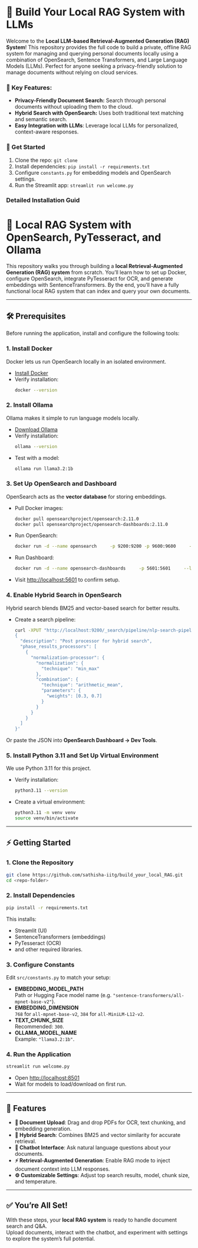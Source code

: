 # 📝 Build Your Local RAG System with LLMs

Welcome to the **Local LLM-based Retrieval-Augmented Generation (RAG) System**! This repository provides the full code to build a private, offline RAG system for managing and querying personal documents locally using a combination of OpenSearch, Sentence Transformers, and Large Language Models (LLMs). Perfect for anyone seeking a privacy-friendly solution to manage documents without relying on cloud services.


### 🌟 Key Features:
- **Privacy-Friendly Document Search:** Search through personal documents without uploading them to the cloud.
- **Hybrid Search with OpenSearch:** Uses both traditional text matching and semantic search.
- **Easy Integration with LLMs**: Leverage local LLMs for personalized, context-aware responses.

### 🚀 Get Started
1. Clone the repo: `git clone `
2. Install dependencies: `pip install -r requirements.txt`
3. Configure `constants.py` for embedding models and OpenSearch settings.
4. Run the Streamlit app: `streamlit run welcome.py`

### Detailed Installation Guid
# 🚀 Local RAG System with OpenSearch, PyTesseract, and Ollama

This repository walks you through building a **local Retrieval-Augmented Generation (RAG) system** from scratch. You’ll learn how to set up Docker, configure OpenSearch, integrate PyTesseract for OCR, and generate embeddings with SentenceTransformers. By the end, you’ll have a fully functional local RAG system that can index and query your own documents.

---

## 🛠️ Prerequisites

Before running the application, install and configure the following tools:

### 1. Install Docker
Docker lets us run OpenSearch locally in an isolated environment.  

- [Install Docker](https://docs.docker.com/engine/install/)  
- Verify installation:
  ```bash
  docker --version
  ```

### 2. Install Ollama
Ollama makes it simple to run language models locally.  

- [Download Ollama](https://ollama.com/download)  
- Verify installation:
  ```bash
  ollama --version
  ```
- Test with a model:
  ```bash
  ollama run llama3.2:1b
  ```

### 3. Set Up OpenSearch and Dashboard
OpenSearch acts as the **vector database** for storing embeddings.  

- Pull Docker images:
  ```bash
  docker pull opensearchproject/opensearch:2.11.0
  docker pull opensearchproject/opensearch-dashboards:2.11.0
  ```
- Run OpenSearch:
  ```bash
  docker run -d --name opensearch     -p 9200:9200 -p 9600:9600     -e "discovery.type=single-node"     -e "DISABLE_SECURITY_PLUGIN=true"     opensearchproject/opensearch:2.11.0
  ```
- Run Dashboard:
  ```bash
  docker run -d --name opensearch-dashboards     -p 5601:5601     --link opensearch:opensearch     -e "OPENSEARCH_HOSTS=http://opensearch:9200"     -e "DISABLE_SECURITY_DASHBOARDS_PLUGIN=true"     opensearchproject/opensearch-dashboards:2.11.0
  ```
- Visit [http://localhost:5601](http://localhost:5601) to confirm setup.

### 4. Enable Hybrid Search in OpenSearch
Hybrid search blends BM25 and vector-based search for better results.  

- Create a search pipeline:
  ```bash
  curl -XPUT "http://localhost:9200/_search/pipeline/nlp-search-pipeline"     -H 'Content-Type: application/json' -d'
  {
    "description": "Post processor for hybrid search",
    "phase_results_processors": [
      {
        "normalization-processor": {
          "normalization": {
            "technique": "min_max"
          },
          "combination": {
            "technique": "arithmetic_mean",
            "parameters": {
              "weights": [0.3, 0.7]
            }
          }
        }
      }
    ]
  }'
  ```

Or paste the JSON into **OpenSearch Dashboard → Dev Tools**.

### 5. Install Python 3.11 and Set Up Virtual Environment
We use Python 3.11 for this project.  

- Verify installation:
  ```bash
  python3.11 --version
  ```
- Create a virtual environment:
  ```bash
  python3.11 -m venv venv
  source venv/bin/activate
  ```

---

## ⚡ Getting Started

### 1. Clone the Repository
```bash
git clone https://github.com/sathisha-iitg/build_your_local_RAG.git
cd <repo-folder>
```

### 2. Install Dependencies
```bash
pip install -r requirements.txt
```

This installs:
- Streamlit (UI)
- SentenceTransformers (embeddings)
- PyTesseract (OCR)
- and other required libraries.

### 3. Configure Constants
Edit `src/constants.py` to match your setup:

- **EMBEDDING_MODEL_PATH**  
  Path or Hugging Face model name (e.g. `"sentence-transformers/all-mpnet-base-v2"`).  
- **EMBEDDING_DIMENSION**  
  `768` for `all-mpnet-base-v2`, `384` for `all-MiniLM-L12-v2`.  
- **TEXT_CHUNK_SIZE**  
  Recommended: `300`.  
- **OLLAMA_MODEL_NAME**  
  Example: `"llama3.2:1b"`.

### 4. Run the Application
```bash
streamlit run welcome.py
```

- Open [http://localhost:8501](http://localhost:8501)  
- Wait for models to load/download on first run.  

---

## 🎉 Features

- **📄 Document Upload**: Drag and drop PDFs for OCR, text chunking, and embedding generation.  
- **🔎 Hybrid Search**: Combines BM25 and vector similarity for accurate retrieval.  
- **🤖 Chatbot Interface**: Ask natural language questions about your documents.  
- **⚡ Retrieval-Augmented Generation**: Enable RAG mode to inject document context into LLM responses.  
- **⚙️ Customizable Settings**: Adjust top search results, model, chunk size, and temperature.  

---

## ✅ You’re All Set!
With these steps, your **local RAG system** is ready to handle document search and Q&A.  
Upload documents, interact with the chatbot, and experiment with settings to explore the system’s full potential.
